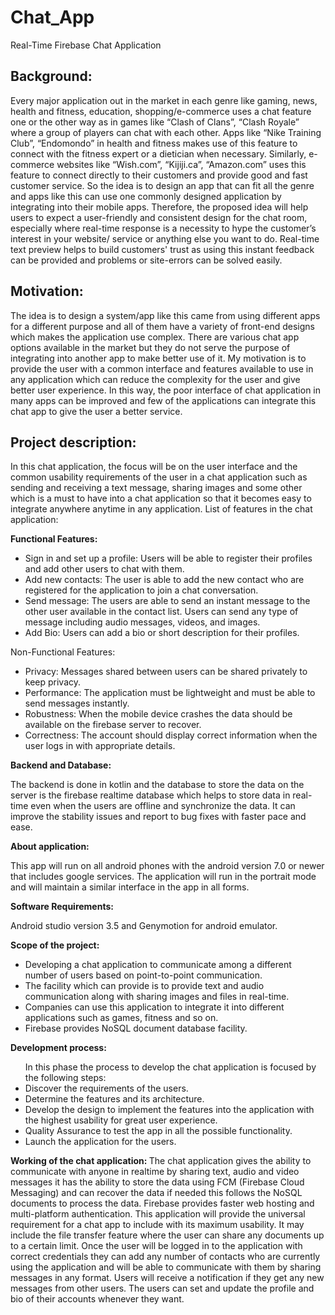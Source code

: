 # Chat_App
Real-Time Firebase Chat Application
<h2>
Background:</h2>
<p>
Every major application out in the market in each genre like gaming, news, health and fitness, education, shopping/e-commerce uses a chat feature one or the other way as in games like “Clash of Clans”, “Clash Royale” where a group of players can chat with each other. Apps like “Nike Training Club”, “Endomondo” in health and fitness makes use of this feature to connect with the fitness expert or a dietician when necessary. Similarly, e-commerce websites like “Wish.com”, “Kijiji.ca”, “Amazon.com” uses this feature to connect directly to their customers and provide good and fast customer service. So the idea is to design an app that can fit all the genre and apps like this can use one commonly designed application by integrating into their mobile apps. Therefore, the proposed idea will help users to expect a user-friendly and consistent design for the chat room, especially where real-time response is a necessity to hype the customer’s interest in your website/ service or anything else you want to do. Real-time text preview helps to build customers' trust as using this instant feedback can be provided and problems or site-errors can be solved easily. </p>

<h2> Motivation: </h2>
<p>
The idea is to design a system/app like this came from using different apps for a different purpose and all of them have a variety of front-end designs which makes the application use complex. There are various chat app options available in the market but they do not serve the purpose of integrating into another app to make better use of it. My motivation is to provide the user with a common interface and features available to use in any application which can reduce the complexity for the user and give better user experience. In this way, the poor interface of chat application in many apps can be improved and few of the applications can integrate this chat app to give the user a better service.
</p>

<h2>Project description:</h2>

<p>In this chat application, the focus will be on the user interface and the common usability requirements of the user in a chat application such as sending and receiving a text message, sharing images and some other which is a must to have into a chat application so that it becomes easy to integrate anywhere anytime in any application. 
List of features in the chat application: </P>
<p>
 <b>Functional Features:</b>
<ul>
<li> Sign in and set up a profile: Users will be able to register their profiles and add other users to chat with them. 
 </li> <li> Add new contacts: The user is able to add the new contact who are registered for the application to join a chat conversation.</li> 
<li> Send message: The users are able to send an instant message to the other user available in the contact list. Users can send any type of message including audio messages, videos, and images.</li>
 <li> Add Bio: Users can add a bio or short description for their profiles.</li>
</ul>
</P>
<p>
</b>Non-Functional Features:</b>
<ul>
 <li>	Privacy: Messages shared between users can be shared privately to keep privacy.  </li>
 <li>	Performance: The application must be lightweight and must be able to send messages instantly.  </li>
 <li>	Robustness:  When the mobile device crashes the data should be available on the firebase server to recover. </li>
 <li>	Correctness: The account should display correct information when the user logs in with appropriate details.  </li>
 </ul>
 </p>

<p> 
 <b>Backend and Database:</b>

The backend is done in kotlin and the database to store the data on the server is the firebase realtime database which helps to store data in real-time even when the users are offline and synchronize the data. It can improve the stability issues and report to bug fixes with faster pace and ease.
 </p>
 
<p>
<b>About application:</b>

This app will run on all android phones with the android version 7.0 or newer that includes google services. The application will run in the portrait mode and will maintain a similar interface in the app in all forms.
</p>
<p>
 <b> Software Requirements:</b>
 
 Android studio version 3.5 and Genymotion for android emulator.</p>
<p>
<b> Scope of the project: </b>
<ul>
 <li>	Developing a chat application to communicate among a different number of users based on point-to-point communication.  </li>
 <li>	The facility which can provide is to provide text and audio communication along with sharing images and files in real-time.  </li>
 <li>	Companies can use this application to integrate it into different applications such as games, fitness and so on.  </li>
 <li>	Firebase provides NoSQL document database facility.  </li>
</ul>
</p>
<p>
<b>Development process: </b>
<ul>
In this phase the process to develop the chat application is focused by the following steps:
 <li>	Discover the requirements of the users. </li>
 <li>	Determine the features and its architecture.  </li>
 <li>	Develop the design to implement the features into the application with the highest usability for great user experience.  </li>
 <li>	Quality Assurance to test the app in all the possible functionality.  </li>
 <li> Launch the application for the users.
</ul>
<p>
<b> Working of the chat application: </b>
 The chat application gives the ability to communicate with anyone in realtime by sharing text, audio and video messages it has the ability to store the data using FCM  (Firebase Cloud Messaging) and can recover the data if needed this follows the NoSQL documents to process the data. Firebase provides faster web hosting and multi-platform authentication. This application will provide the universal requirement for a chat app to include with its maximum usability. It may include the file transfer feature where the user can share any documents up to a certain limit. Once the user will be logged in to the application with correct credentials they can add any number of contacts who are currently using the application and will be able to communicate with them by sharing messages in any format. Users will receive a notification if they get any new messages from other users. The users can set and update the profile and bio of their accounts whenever they want. 
</p>

